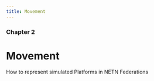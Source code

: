 ```yaml
---
title: Movement
---
```


### Chapter 2

# Movement

How to represent simulated Platforms in NETN Federations
